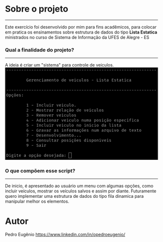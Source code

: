 # Sobre o projeto
---
Este exercício foi desenvolvido por mim para fins acadêmicos, para colocar em pratica os ensinamentos sobre estrutura de dados do tipo **Lista Estatica** ministrados no curso de Sistema de Informação da UFES de Alegre - ES

### Qual a finalidade do projeto?
---
A ideia é criar um "sistema" para controle de veiculos. 
![](src/layout.png)

### O que compõem esse script?
---
De inicio, é apresentado ao usuário um menu com algumas opções, como incluir veículos, mostrar os veículos salvos e assim por diante. Futuramente quero implementar uma estrutura de dados do tipo fila dinamica para manipular melhor os elementos.

# Autor
Pedro Eugênio
https://www.linkedin.com/in/opedroeugenio/
